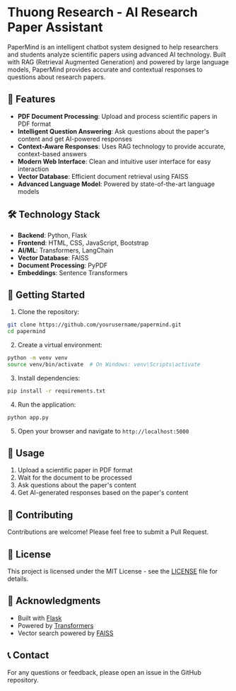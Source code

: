 # Thuong Research - AI Research Paper Assistant

PaperMind is an intelligent chatbot system designed to help researchers and students analyze scientific papers using advanced AI technology. Built with RAG (Retrieval Augmented Generation) and powered by large language models, PaperMind provides accurate and contextual responses to questions about research papers.

## 🌟 Features

- **PDF Document Processing**: Upload and process scientific papers in PDF format
- **Intelligent Question Answering**: Ask questions about the paper's content and get AI-powered responses
- **Context-Aware Responses**: Uses RAG technology to provide accurate, context-based answers
- **Modern Web Interface**: Clean and intuitive user interface for easy interaction
- **Vector Database**: Efficient document retrieval using FAISS
- **Advanced Language Model**: Powered by state-of-the-art language models

## 🛠️ Technology Stack

- **Backend**: Python, Flask
- **Frontend**: HTML, CSS, JavaScript, Bootstrap
- **AI/ML**: Transformers, LangChain
- **Vector Database**: FAISS
- **Document Processing**: PyPDF
- **Embeddings**: Sentence Transformers

## 🚀 Getting Started

1. Clone the repository:
```bash
git clone https://github.com/yourusername/papermind.git
cd papermind
```

2. Create a virtual environment:
```bash
python -m venv venv
source venv/bin/activate  # On Windows: venv\Scripts\activate
```

3. Install dependencies:
```bash
pip install -r requirements.txt
```

4. Run the application:
```bash
python app.py
```

5. Open your browser and navigate to `http://localhost:5000`

## 📝 Usage

1. Upload a scientific paper in PDF format
2. Wait for the document to be processed
3. Ask questions about the paper's content
4. Get AI-generated responses based on the paper's content

## 🤝 Contributing

Contributions are welcome! Please feel free to submit a Pull Request.

## 📄 License

This project is licensed under the MIT License - see the [LICENSE](LICENSE) file for details.

## 🙏 Acknowledgments

- Built with [Flask](https://flask.palletsprojects.com/)
- Powered by [Transformers](https://huggingface.co/transformers/)
- Vector search powered by [FAISS](https://github.com/facebookresearch/faiss)

## 📞 Contact

For any questions or feedback, please open an issue in the GitHub repository. 
